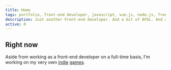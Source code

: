 ```yaml
---
title: Home
tags: portfolio, front-end developer, javascript, vue.js, node.js, front-end, web developer, web development, designer, web designer, full-stack developer, programmer, programming, developer
description: Just another Front-end developer. And a bit of AFOL. And a geek maybe.
active: 0
---
```


## Right now

Aside from working as a front-end developer on a full-time basis, I'm working on my very own [indie](https://lukaszkups.itch.io/) [games](https://store.steampowered.com/search/?sort_by=_ASC&developer=lukaszkups.net).
